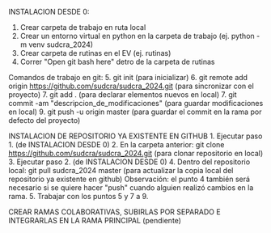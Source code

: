 INSTALACION DESDE 0:
1. Crear carpeta de trabajo en ruta local
2. Crear un entorno virtual en python en la carpeta de trabajo (ej. python -m venv sudcra_2024)
3. Crear carpeta de rutinas en el EV (ej. rutinas)
4. Correr "Open git bash here" detro de la carpeta de rutinas

Comandos de trabajo en git: 
      5. git init (para inicializar)
      6. git remote add origin https://github.com/sudcra/sudcra_2024.git (para sincronizar con el proyecto)
      7. git add . (para declarar elementos nuevos en local)
      7. git commit -am "descripcion_de_modificaciones" (para guardar modificaciones en local)
      9. git push -u origin master (para guardar el commit en la rama por defecto del proyecto)

INSTALACION DE REPOSITORIO YA EXISTENTE EN GITHUB
      1. Ejecutar paso 1. (de INSTALACION DESDE 0)
      2. En la carpeta anterior: git clone https://github.com/sudcra/sudcra_2024.git (para clonar repositorio en local)
      3. Ejecutar paso 2. (de INSTALACION DESDE 0)
      4. Dentro del repositorio local: git pull sudcra_2024 master (para actualizar la copia local del repositorio ya existente en github)
            Observación: el punto 4 también será necesario si se quiere hacer "push" cuando alguien realizó cambios en la rama.
      5. Trabajar con los puntos 5 y 7 a 9.

CREAR RAMAS COLABORATIVAS, SUBIRLAS POR SEPARADO E INTEGRARLAS EN LA RAMA PRINCIPAL (pendiente)
